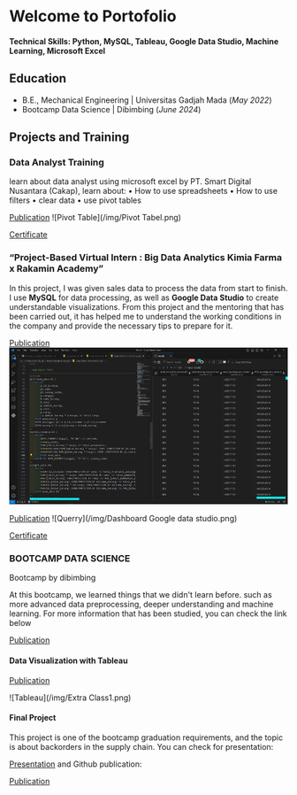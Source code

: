 # Welcome to Portofolio

#### Technical Skills: Python, MySQL, Tableau, Google Data Studio, Machine Learning, Microsoft Excel

## Education	 			        		
- B.E., Mechanical Engineering   |   Universitas Gadjah Mada     (_May 2022_)
- Bootcamp Data Science   |   Dibimbing         (_June 2024_)

## Projects and Training
### Data Analyst Training

learn about data analyst using microsoft excel by PT. Smart Digital Nusantara (Cakap), learn about:
• How to use spreadsheets
• How to use filters
• clear data
• use pivot tables

    
[Publication](https://docs.google.com/spreadsheets/d/19ZbpzoMgXcLphZdPsbp8qDYGLt4Aiq7dkig94vPUYtM/edit?usp=sharing)
![Pivot Table](/img/Pivot Tabel.png)



[Certificate](certificate1.html)


### “Project-Based Virtual Intern : Big Data Analytics Kimia Farma x Rakamin Academy”

In this project, I was given sales data to process the data from start to finish. I use **MySQL** for data processing, as well as **Google Data Studio** to create understandable visualizations. From this project and the mentoring that has been carried out, it has helped me to understand the working conditions in the company and provide the necessary tips to prepare for it.

[Publication](https://github.com/satriobayutirto/satriobayutirto.github.io/tree/main/asset/sql)
![Querry](/img/MySQL.png)

[Publication](https://lookerstudio.google.com/reporting/8bb96a4d-f6f4-4e6d-9a1a-7bb68f2ad6d9)
![Querry](/img/Dashboard Google data studio.png)

[Certificate](certificate2.html)

### BOOTCAMP DATA SCIENCE
Bootcamp by dibimbing

At this bootcamp, we learned things that we didn't learn before. such as more advanced data preprocessing, deeper understanding and machine learning. For more information that has been studied, you can check the link below

[Publication](https://github.com/satriobayutirto/Dibimbing)
#### Data Visualization with Tableau

[Publication](https://public.tableau.com/app/profile/satrio.bayu.tirto.laksono/viz/ExtraClassTableau1/Dashboard1)

![Tableau](/img/Extra Class1.png)
#### Final Project
This project is one of the bootcamp graduation requirements, and the topic is about backorders in the supply chain.
You can check for presentation:

[Presentation](pptfinal.html)
and Github publication:

[Publication](https://github.com/satriobayutirto/Supply-Chain-BackOrder)

